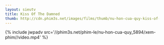 ```yaml
---
layout: sieutv
title: Kiss Of The Damned
thumb: http://cdn.phim3s.net/images/films/thumb/nu-hon-cua-quy-kiss-of-the-damned-2012.jpg
---
```

{% include jwpadv src='//phim3s.net/phim-le/nu-hon-cua-quy_5894/xem-phim//video.mp4' %}